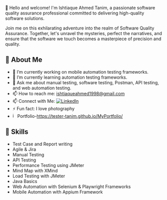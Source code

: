 👋 Hello and welcome! I'm Ishtiaque Ahmed Tanim, a passionate software quality assurance professional committed to delivering high-quality software solutions.

Join me on this exhilarating adventure into the realm of Software Quality Assurance. Together, let's unravel the mysteries, perfect the narratives, and ensure that the software we touch becomes a masterpiece of precision and quality.

## 💫 About Me

- 🔭 I’m currently working on mobile automation testing frameworks.
- 🌱 I’m currently learning automation testing frameworks.
- 💬 Ask me about manual testing, software testing, Postman, API testing, and web automation testing.
- 📫 How to reach me: [ishtiaqueahmed1998@gmail.com](mailto:ishtiaqueahmed1998@gmail.com)
- 📫 Connect with Me: [![LinkedIn](https://img.shields.io/badge/LinkedIn-blue?style=flat&logo=linkedin)](https://www.linkedin.com/in/ishtiaque-ahmed-tanim-5b01b31ab/)
- ⚡ Fun fact: I love photography
- <img width="15" height="15" alt="image" src="https://github.com/user-attachments/assets/14757b41-26b9-4fb2-9a25-5a2f2d41f926" />Portfolio-https://tester-tanim.github.io/MyPortfolio/
  
## 🔧 Skills

- Test Case and Report writing
- Agile & Jira
- Manual Testing
- API Testing
- Performance Testing using JMeter 
- Mind Map with XMind
- Load Testing with JMeter
- Java Basics
- Web Automation with Selenium & Playwright Frameworks
- Mobile Automation with Appium Framework








